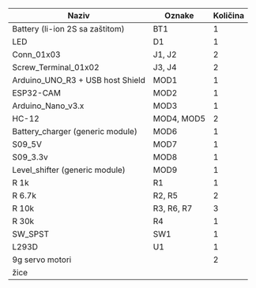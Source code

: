 | Naziv                             | Oznake             | Količina |
|-----------------------------------|--------------------|----------|
| Battery (li-ion 2S sa zaštitom)   | BT1                | 1        |
| LED                               | D1                 | 1        |
| Conn_01x03                        | J1, J2             | 2        |
| Screw_Terminal_01x02              | J3, J4             | 2        |
| Arduino_UNO_R3 + USB host Shield  | MOD1               | 1        |
| ESP32-CAM                         | MOD2               | 1        |
| Arduino_Nano_v3.x                 | MOD3               | 1        |
| HC-12                             | MOD4, MOD5         | 2        |
| Battery_charger (generic module)  | MOD6               | 1        |
| S09_5V                            | MOD7               | 1        |
| S09_3.3v                          | MOD8               | 1        |
| Level_shifter (generic module)    | MOD9               | 1        |
| R 1k                              | R1                 | 1        |
| R 6.7k                            | R2, R5             | 2        |
| R 10k                             | R3, R6, R7         | 3        |
| R 30k                             | R4                 | 1        |
| SW_SPST                           | SW1                | 1        |
| L293D                             | U1                 | 1        |
| 9g servo motori                   |                    | 2        |
| žice                              |                    |          |
